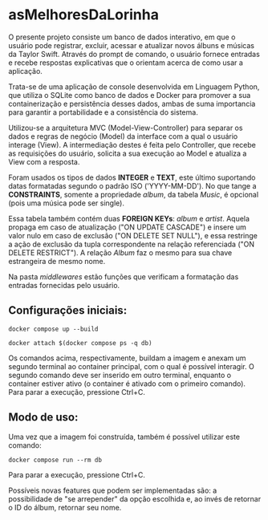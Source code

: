 # asMelhoresDaLorinha

O presente projeto consiste um banco de dados interativo, em que o usuário pode registrar, excluir, acessar e atualizar novos álbuns e músicas da Taylor Swift. Através do prompt de comando, o usuário fornece entradas e recebe respostas explicativas que o orientam acerca de como usar a aplicação.

Trata-se de uma aplicação de console desenvolvida em Linguagem Python, que utiliza o SQLite como banco de dados e Docker para promover a sua containerização e persistência desses dados, ambas de suma importancia para garantir a portabilidade e a consistência do sistema.

Utilizou-se a arquitetura MVC (Model-View-Controller) para separar os dados e regras de negócio (Model) da interface com a qual o usuário interage (View). A intermediação destes é feita pelo Controller, que recebe as requisições do usuário, solicita a sua execução ao Model e atualiza a View com a resposta.

Foram usados os tipos de dados **INTEGER** e **TEXT**, este último suportando datas formatadas segundo o padrão ISO ('YYYY-MM-DD'). No que tange a **CONSTRAINTS**, somente a propriedade _album_, da tabela _Music_, é opcional (pois uma música pode ser single). 

Essa tabela também contém duas **FOREIGN KEYs**: _album_ e _artist_. Aquela propaga em caso de atualização ("ON UPDATE CASCADE") e insere um valor nulo em caso de exclusão ("ON DELETE SET NULL"), e essa restringe a ação de exclusão da tupla correspondente na relação referenciada ("ON DELETE RESTRICT"). A relação _Album_ faz o mesmo para sua chave estrangeira de mesmo nome.

Na pasta _middlewares_ estão funções que verificam a formatação das entradas fornecidas pelo usuário.

## Configurações iniciais:

```bash:
docker compose up --build

docker attach $(docker compose ps -q db)
```

Os comandos acima, respectivamente, buildam a imagem e anexam um segundo terminal ao container principal, com o qual é possível interagir. O segundo comando deve ser inserido em outro terminal, enquanto o container estiver ativo (o container é ativado com o primeiro comando). Para parar a execução, pressione Ctrl+C.

## Modo de uso:

Uma vez que a imagem foi construída, também é possível utilizar este comando:

```bash:
docker compose run --rm db
```

Para parar a execução, pressione Ctrl+C.

Possíveis novas features que podem ser implementadas são: a possibilidade de "se arrepender" da opção escolhida e, ao invés de retornar o ID do álbum, retornar seu nome.
